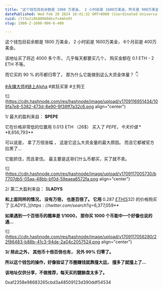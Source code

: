 ```yaml
---
title: "这个钱包目前余额是 1900 万美金， 2 小时前是 1600万美金，昨天是 900万美金， 6个月前是 400万美金。"
datePublished: Wed Feb 28 2024 10:41:32 GMT+0000 (Coordinated Universal Time)
cuid: clt5o2i0k000608kxfv4mhe9t
slug: 1900-2-1600-900-6-400

---
```


这个钱包目前余额是 1800 万美金， 2 小时前是 1600万美金， 6个月前是 400万美金。

该地址买了将近 4000 多个币， 几乎每天都要买几个， 购买金额在 0.1 ETH - 2 ETH 不等。

而它买的 90 % 的币都归零了， 那为什么它能做到这么大资金体量？ 👇

[#永赚大师](https://twitter.com/hashtag/%E6%B0%B8%E8%B5%9A%E5%A4%A7%E5%B8%88?src=hashtag_click)[#链上Alpha](https://twitter.com/hashtag/%E9%93%BE%E4%B8%8AAlpha?src=hashtag_click) #疯狂买家 #土狗王  

![](https://cdn.hashnode.com/res/hashnode/image/upload/v1709116951434/109fa7e8-5382-473d-8e90-9f38ff7a32c6.png align="center")

1/ 最大的盈利来自： **$PEPE**

它在价格非常低的位置用 0.013 ETH （26$） 买入了 $PEPE ， 今天价值 **$8,656,793**

可以说是， 拿了万倍涨幅 ， 这是它这么大资金量的最大原因。 而且它都被官方拉黑了...

它能抓住，而且拿住。 最主要是这哥们什么币都买，买了就不卖。

![](https://cdn.hashnode.com/res/hashnode/image/upload/v1709117005730/b7707db5-05aa-48bb-bf0d-59eaea6572fa.png align="center")

  

2/ 第二大盈利来自： $**LADYS**

**和上面同样的情况， 没有万倍， 也是百倍了。 它用** 0.287 [$ETH($5](https://twitter.com/search?q=%24ETH&src=cashtag_click)32) 的价格购买了 [$LADYS，](https://twitter.com/search?q=%24LADYS&src=cashtag_click)目前价值 **$6,377,059**

**如果遇到一个百倍币的概率是 1/1000， 那你买 1000 个币能中一个好像也说的通...**  

![](https://cdn.hashnode.com/res/hashnode/image/upload/v1709117056280/22f86483-b88b-41c3-94de-2a04c2057524.png align="center")

  

**3/ 除此之外， 其他币十倍百倍也有， 另外 99% 归零了。**

**所以这个钱包的操作，好像验证了币圈赚钱就靠撞大运， 撞多了就撞上了...**

**该地址仅供分享，不做推荐，每天买的貔貅盘太多了。**

0xaf2358e98683265cbd3a48509123d390ddf54534